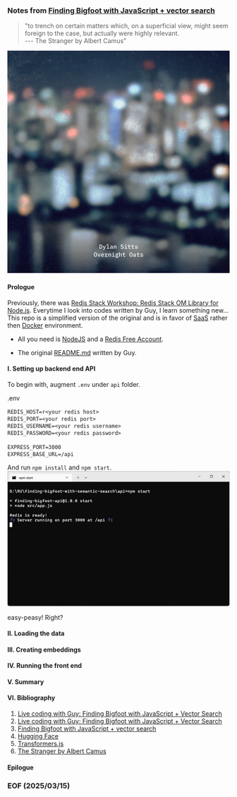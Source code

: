 ### Notes from [Finding Bigfoot with JavaScript + vector search](https://youtu.be/KxuZEApLRPU)

> "to trench on certain matters which, on a superficial view, might seem foreign to the case, but actually were highly relevant.<br />--- The Stranger by Albert Camus"

[![alt Dylan Sitts - Hey Pal](img/Dylan%20Sitts%20-%20Hey%20Pal.png)](https://youtu.be/b1P5CsG9wpo)


#### Prologue
Previously, there was [Redis Stack Workshop: Redis Stack OM Library for Node.js](https://youtu.be/KUfufrwpBkM). Everytime I look into codes written by Guy, I learn something new... This repo is a simplified version of the original and is in favor of [SaaS](https://en.wikipedia.org/wiki/Software_as_a_service) rather then [Docker](https://en.wikipedia.org/wiki/Docker_(software)) environment. 

- All you need is [NodeJS](https://nodejs.org/en) and a [Redis Free Account](https://redis.io/try-free/). 

- The original [README.md](./README.Guy.md) written by Guy. 


#### I. Setting up backend end API 
To begin with, augment `.env` under `api` folder.  

.env
```
REDIS_HOST=r<your redis host>
REDIS_PORT=<your redis port>
REDIS_USERNAME=<your redis username>
REDIS_PASSWORD=<your redis password>

EXPRESS_PORT=3000
EXPRESS_BASE_URL=/api
```

And run `npm install` and `npm start`. 
![alt API](img/api.JPG)

easy-peasy! Right? 


#### II. Loading the data 


#### III. Creating embeddings 


#### IV. Running the front end


#### V. Summary


#### VI. Bibliography
1. [Live coding with Guy: Finding Bigfoot with JavaScript + Vector Search](https://youtu.be/KxuZEApLRPU)
2. [Live coding with Guy: Finding Bigfoot with JavaScript + Vector Search](https://youtu.be/R1IXYnoSd5U)
3. [Finding Bigfoot with JavaScript + vector search](https://github.com/redis-developer/finding-bigfoot-with-semantic-search/tree/main?tab=readme-ov-file#start-services)
4. [Hugging Face](https://huggingface.co/TheBloke/Mistral-7B-Instruct-v0.2-GGUF/blob/main/mistral-7b-instruct-v0.2.Q4_K_M.gguf)
5. [Transformers.js](https://github.com/huggingface/transformers.js?tab=readme-ov-file#readme)
6. [The Stranger by Albert Camus](https://www.macobo.com/essays/epdf/CAMUS,%20Albert%20-%20The%20Stranger.pdf)


#### Epilogue


### EOF (2025/03/15)